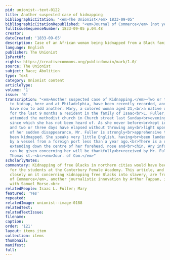 ```yaml
---
pid: unionist--text-0122
title: Another suspected case of kidnapping
bibliographicCitation: "<em>The Unionist</em> 1833-09-05"
bibliographicCitationRepublished: "<em>Journal of Commerce</em> (not yet researched)"
fullIssueSequenceNumber: 1833-09-05 p.04.48
creator: 
dateCreated: '1833-09-05'
description: Case of an African woman being kidnapped from a Black family in Philadelphia
language: English
publisher: The Unionist
IsPartOf: 
rights: https://creativecommons.org/publicdomain/mark/1.0/
source: The Unionist
subject: Race; Abolition
type: Text
category: Unionist content
articleType: 
volume: '1'
issue: '6'
transcription: "<em>Another suspected case of Kidnapping.</em>—Two or three attempts
  to kidnap, here and at Philadelphia, have been recently recorded, and we fear we
  have now to add another. Mary, a colored woman aged 21,<br>a native of Africa, and
  for the last 9 months a resident in the family of Isaac<br>L. Fuller, [colored],
  attended the methodist church in Church street last Sunday<br>evening as usual,
  since which she has not been heard of. As she never before<br>kept irregular hours,
  and two or three days have elapsed without throwing any<br>light upon the cause
  of her sudden disappearance, Mr. Fuller is strongly<br>apprehensive that she has
  been kidnapped. She speaks very little English, having<br>been landed on our shores
  by a vessel from a foreign port less than a year ago.<br>There is a remarkable streak
  extending down the centre of her forehead, nose and<br>chin. Any information which
  can be given concerning her will be thankfully<br>received by Mr. Fuller, No. 33.
  Thomas st.—<br><em>Jour. of Com.</em>"
scholarlyNotes: 
commentary: Kidnapping of free Blacks in northern cities would have been a major fear
  for the students at the Canterbury Female Academy. This article, and the one following
  closely on it concerning kidnapping free Blacks into slavery, are from the New York<br><em>Journal
  of Commerce</em>, another journalistic innovation by Arthur Tappan, in partnership
  with Samuel Morse.<br>
relatedPeople: Isaac L. Fuller; Mary
featured: 'Yes'
repeated: 
relatedImage: unionist--image-0188
relatedText: 
relatedTextIssue: 
filename: 
caption: 
order: '121'
layout: items_item
collection: items
thumbnail: 
manifest: 
full: 
---
```


